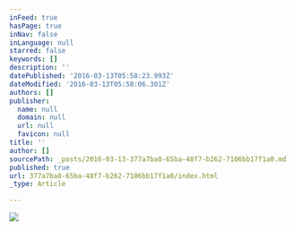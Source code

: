```yaml
---
inFeed: true
hasPage: true
inNav: false
inLanguage: null
starred: false
keywords: []
description: ''
datePublished: '2016-03-13T05:58:23.993Z'
dateModified: '2016-03-13T05:58:06.301Z'
authors: []
publisher:
  name: null
  domain: null
  url: null
  favicon: null
title: ''
author: []
sourcePath: _posts/2016-03-13-377a7ba8-65ba-48f7-b262-7106bb17f1a0.md
published: true
url: 377a7ba8-65ba-48f7-b262-7106bb17f1a0/index.html
_type: Article

---
```

![](https://the-grid-user-content.s3-us-west-2.amazonaws.com/bf931cef-df74-4833-91ea-615b8c82d26d.png)